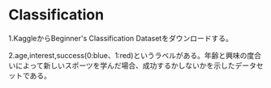 # Classification

1.KaggleからBeginner's Classification Datasetをダウンロードする。

2.age,interest,success(0:blue、1:red)というラベルがある。年齢と興味の度合いによって新しいスポーツを学んだ場合、成功するかしないかを示したデータセットである。

